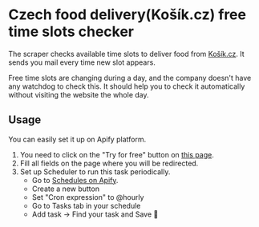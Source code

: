 # Czech food delivery(Košík.cz) free time slots checker

The scraper checks available time slots to deliver food from [Košík.cz](https://kosik.cz).
It sends you mail every time new slot appears.

Free time slots are changing during a day, and the company doesn't have any watchdog to check this.
It should help you to check it automatically without visiting the website the whole day.

## Usage

You can easily set it up on Apify platform.

1. You need to click on the "Try for free" button on [this page](http://apify.com/drobnikj/czech-food-delivery-checker).
2. Fill all fields on the page where you will be redirected.
3. Set up Scheduler to run this task periodically.
    - Go to [Schedules on Apify](https://my.apify.com/schedules).
    - Create a new button
    - Set "Cron expression" to @hourly
    - Go to Tasks tab in your schedule
    - Add task -> Find your task and Save :tada:
